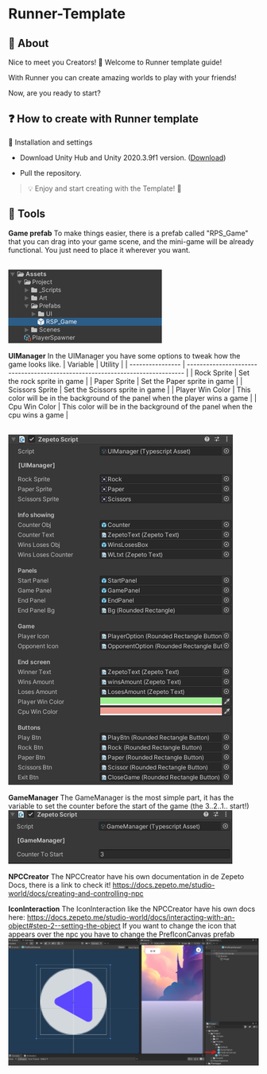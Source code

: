 
# Runner-Template

## 📢 About

Nice to meet you Creators! 👋 Welcome to Runner template guide!

With Runner you can create amazing worlds to play with your friends!

Now, are you ready to start?

  

## ❓ How to create with Runner template

:wrench: Installation and settings

- Download Unity Hub and Unity 2020.3.9f1 version. ([Download](https://unity.com/releases/editor/archive))

- Pull the repository.

  

> 💡 Enjoy and start creating with the Template! :tada:

  

## 🔨 Tools

**Game prefab**
To make things easier, there is a prefab called "RPS_Game" that you can drag into your game scene, and the mini-game will be already functional. You just need to place it wherever you want.

<br><img src = "docs/images/rps_prefab.png" alt ="rps prefab img"></img><br>

**UIManager**
In the UIManager you have some options to tweak how the game looks like.
| Variable         | Utility                                                                       |
| ---------------- | ----------------------------------------------------------------------------- |
| Rock Sprite      | Set the rock sprite in game                                                   |
| Paper Sprite     | Set the Paper sprite in game                                                  |
| Scissors Sprite  | Set the Scissors  sprite in game                                              |
| Player Win Color | This color will be in the background of the panel when the player wins a game |
| Cpu Win Color    | This color will be in the background of the panel when the cpu wins a game    |

<br><img src = "docs/images/uimanager.png" alt = "uimanager img"></img><br>

**GameManager**
The GameManager is the most simple part, it has the variable to set the counter before the start of the game
(the 3..2..1.. start!)
<br><img src = "docs/images/gamemanager.png" alt = "gamemanager img"></img><br>

**NPCCreator**
The NPCCreator have his own documentation in de Zepeto Docs, there is a link to check it! https://docs.zepeto.me/studio-world/docs/creating-and-controlling-npc

**IconInteraction**
The IconInteraction like the NPCCreator have his own docs here: 
https://docs.zepeto.me/studio-world/docs/interacting-with-an-object#step-2--setting-the-object
If you want to change the icon that appears over the npc you have to change the PrefIconCanvas prefab
<br><img src = "docs/images/IconInteractionCanvas.png" alt = "Icon Interaction Canvas img"></img><br>


